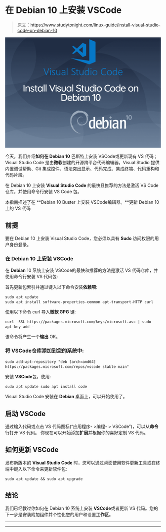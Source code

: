 # 在 Debian 10 上安装 VSCode

> 原文：<https://www.studytonight.com/linux-guide/install-visual-studio-code-on-debian-10>

![Install Visual Studio Code on Debian 10](img/b552e3d917e88e896696d65f01f41bea.png)

今天，我们介绍**如何在 Debian 10** 巴斯特上安装 VSCode或更新现有 VS 代码；Visual Studio Code 是由**微软**创建的开源跨平台代码编辑器。Visual Studio 提供内置调试帮助、Git 集成控件、语法突出显示、代码完成、集成终端、代码重构和代码片段。

在 Debian 10 上安装 **Visual Studio Code** 的最快且推荐的方法是激活 VS Code 仓库，并使用命令行安装 VS Code 包。

本指南描述了在 **Debian 10 Buster 上安装 VSCode编辑器。**更新 Debian 10 上的 VS 代码

## 前提

要在 Debian 10 上安装 Visual Studio Code，您必须以具有 **Sudo** 访问权限的用户身份登录。

### 在 Debian 10 上安装 VSCode

在 **Debian** 10 系统上安装 VSCode的最快和推荐的方法是激活 VS 代码仓库，并使用命令行安装 VS 代码包:

首先更新包索引并通过键入以下命令安装**依赖项**:

```
sudo apt update
sudo apt install software-properties-common apt-transport-HTTP curl
```

使用以下命令 curl 导入**微软 GPG** 键:

```
curl -SSL https://packages.microsoft.com/keys/microsoft.asc | sudo apt-key add -
```

该命令将产生一个**输出** OK。

### 将 VSCode仓库添加到您的系统中:

```
sudo add-apt-repository "deb [arch=amd64] https://packages.microsoft.com/repos/vscode stable main"
```

安装 **VSCode**包，使用:

```
sudo apt update sudo apt install code
```

Visual Studio Code 安装在 **Debian** 桌面上，可以开始使用了。

## 启动 VSCode

通过输入代码或点击 VS 代码图标(“应用程序- >编程- > VSCode”)，可以从**命令**行打开 VS 代码。
你现在可以开始添加**扩展**并根据你的喜好定制 VS 代码。

## 如何更新 VSCode

发布新版本的 **Visual Studio Code** 时，您可以通过桌面使用软件更新工具或在终端中键入以下命令来更新软件包:

```
sudo apt update && sudo apt upgrade
```

## 结论

我们已经教过你如何在 Debian 10 系统上安装 **VSCode**或者更新 VS 代码。您的下一步是安装附加组件并个性化您的用户和设置**工作区**。

* * *

* * *